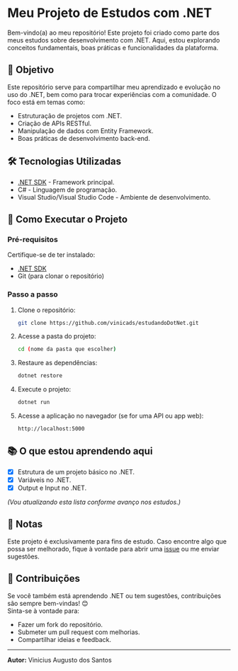 
# Meu Projeto de Estudos com .NET

Bem-vindo(a) ao meu repositório! Este projeto foi criado como parte dos meus estudos sobre desenvolvimento com .NET. Aqui, estou explorando conceitos fundamentais, boas práticas e funcionalidades da plataforma.

## 🚀 Objetivo

Este repositório serve para compartilhar meu aprendizado e evolução no uso do .NET, bem como para trocar experiências com a comunidade. O foco está em temas como:
- Estruturação de projetos com .NET.
- Criação de APIs RESTful.
- Manipulação de dados com Entity Framework.
- Boas práticas de desenvolvimento back-end.

## 🛠️ Tecnologias Utilizadas

- [.NET SDK](https://dotnet.microsoft.com/) - Framework principal.
- C# - Linguagem de programação.
- Visual Studio/Visual Studio Code - Ambiente de desenvolvimento.

## 🚀 Como Executar o Projeto

### Pré-requisitos
Certifique-se de ter instalado:
- [.NET SDK](https://dotnet.microsoft.com/download)
- Git (para clonar o repositório)

### Passo a passo
1. Clone o repositório:
   ```bash
   git clone https://github.com/vinicads/estudandoDotNet.git
   ```
2. Acesse a pasta do projeto:
   ```bash
   cd (nome da pasta que escolher)
   ```
3. Restaure as dependências:
   ```bash
   dotnet restore
   ```
4. Execute o projeto:
   ```bash
   dotnet run
   ```
5. Acesse a aplicação no navegador (se for uma API ou app web):  
   ```
   http://localhost:5000
   ```

## 📚 O que estou aprendendo aqui

- [x] Estrutura de um projeto básico no .NET.
- [x] Variáveis no .NET.
- [x] Output e Input no .NET.

*(Vou atualizando esta lista conforme avanço nos estudos.)*

## 📝 Notas

Este projeto é exclusivamente para fins de estudo. Caso encontre algo que possa ser melhorado, fique à vontade para abrir uma [issue](https://github.com/vinicads/estudandoDotNet/issues) ou me enviar sugestões.

## 🤝 Contribuições

Se você também está aprendendo .NET ou tem sugestões, contribuições são sempre bem-vindas! 😊  
Sinta-se à vontade para:
- Fazer um fork do repositório.
- Submeter um pull request com melhorias.
- Compartilhar ideias e feedback.

---

**Autor:** Vinicius Augusto dos Santos
